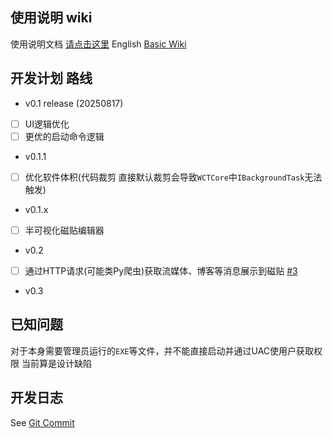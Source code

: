 ## 使用说明 wiki

使用说明文档 [请点击这里](https://repo.fischldesu.com/WindowsCustomTile/wiki)
English [Basic Wiki](https://github.com/fischldesu/WindowsCustomTile/wiki)   

## 开发计划 路线

- v0.1 release (20250817)
- [ ] UI逻辑优化
- [ ] 更优的启动命令逻辑

- v0.1.1
- [ ] 优化软件体积(代码裁剪 直接默认裁剪会导致`WCTCore`中`IBackgroundTask`无法触发)
- v0.1.x

- [ ] 半可视化磁贴编辑器
- v0.2

- [ ] 通过HTTP请求(可能类Py爬虫)获取流媒体、博客等消息展示到磁贴 [#3](https://github.com/fischldesu/WindowsCustomTile/issues/3)

- v0.3

## 已知问题

对于本身需要管理员运行的`EXE`等文件，并不能直接启动并通过UAC使用户获取权限 当前算是设计缺陷

## 开发日志
See [Git Commit](https://github.com/fischldesu/WindowsCustomTile/commits/master/)
